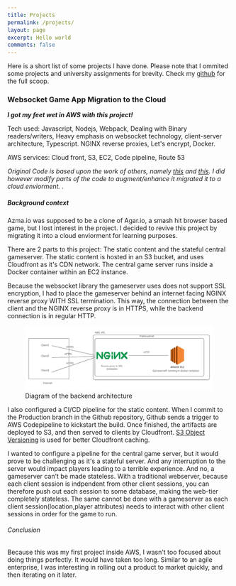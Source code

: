 ```yaml
---
title: Projects 
permalink: /projects/
layout: page
excerpt: Hello world
comments: false
---
```

Here is a short list of some projects I have done. Please note that I ommited some projects and university assignments for brevity. Check my [github](https://github.com/kapooky?tab=repositories) for the full scoop. 

### Websocket Game App Migration to the Cloud 
 ***I got my feet wet in AWS with this project!***
 
 Tech used: Javascript, Nodejs, Webpack, Dealing with Binary readers/writers, Heavy emphasis on websocket technology, client-server architecture, Typescript. NGINX reverse proxies, Let's encrypt, Docker.
 
 AWS services: Cloud front, S3, EC2, Code pipeline, Route 53 
 
*Original Code is based upon the work of others, namely [this](https://github.com/Luka967/Cigar) and [this](https://github.com/Luka967/Cigar). I did however modify parts of the code to augment/enhance it migrated it to a cloud enviorment. .* 
##### Background context

Azma.io was supposed to be a clone of Agar.io, a smash hit browser based game, but I lost interest in the project. I decided to revive this project by migrating it into a cloud enviorment for learning purposes.  

There are 2 parts to this project: The static content and the stateful central gameserver. The static content is hosted in an S3 bucket, and uses Cloudfront as it's CDN network. The central game server runs inside a Docker container within an EC2 instance. 

Because the websocket library the gameserver uses does not support SSL encryption, I had to place the gameserver behind an internet facing NGINX reverse proxy WITH SSL termination. This way, the connection between the client and the NGINX reverse proxy is in HTTPS, while the backend connection is in regular HTTP. 
 
 
<figure>
<img src="diagram1.png" alt="installing nginx in ubuntu">
<figcaption>Diagram of the backend architecture </figcaption>
</figure>


 I also configured a CI/CD pipeline for the static content.  When I commit to the Production branch in the Github repository, Github sends a trigger to AWS Codepipeline to kickstart the build. Once finished, the artifacts are deployed to S3, and then served to clients by Cloudfront. [S3 Object Versioning](https://docs.aws.amazon.com/AmazonCloudFront/latest/DeveloperGuide/UpdatingExistingObjects.html) is used for better Cloudfront caching. 

I wanted to configure a pipeline for the central game server, but it would prove to be challenging as it's a stateful server. And any interruption to the server would impact players leading to a terrible experience. And no, a gameserver can't be made stateless. With a traditional webserver, because each client session is indpendent from other client sessions, you can therefore push out each session to some database, making the web-tier completely stateless. The same cannot be done with a gameserver as each client session(location,player attributes) needs to interact with other client sessions in order for the game to run. 


###### Conclusion  

Because this was my first project inside AWS, I wasn't too focused about doing things perfectly. It would have taken too long. Similar to an agile enterprise, I was interesting in rolling out a product to market quickly, and then iterating on it later. 














 








 

  
  
  
  
  
  
  
 
 
 




